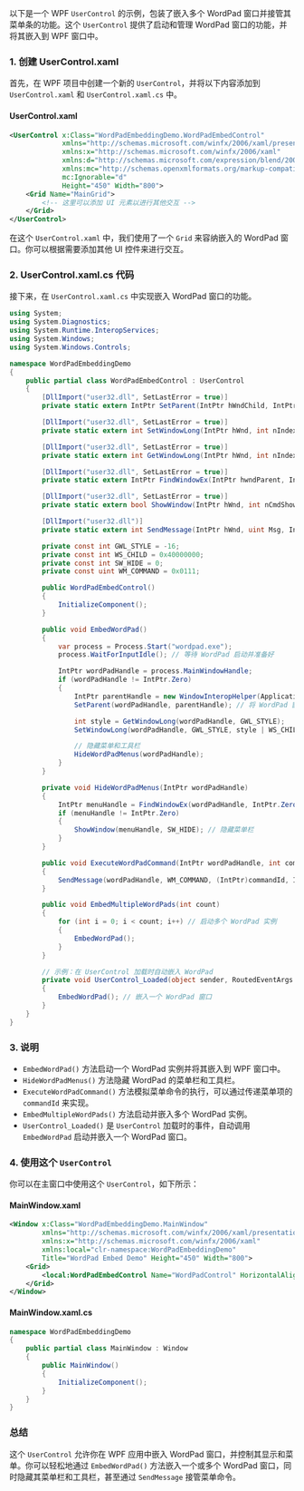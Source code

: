 以下是一个 WPF `UserControl` 的示例，包装了嵌入多个 WordPad 窗口并接管其菜单条的功能。这个 `UserControl` 提供了启动和管理 WordPad 窗口的功能，并将其嵌入到 WPF 窗口中。

### 1. 创建 UserControl.xaml

首先，在 WPF 项目中创建一个新的 `UserControl`，并将以下内容添加到 `UserControl.xaml` 和 `UserControl.xaml.cs` 中。

#### UserControl.xaml

```xml
<UserControl x:Class="WordPadEmbeddingDemo.WordPadEmbedControl"
             xmlns="http://schemas.microsoft.com/winfx/2006/xaml/presentation"
             xmlns:x="http://schemas.microsoft.com/winfx/2006/xaml"
             xmlns:d="http://schemas.microsoft.com/expression/blend/2008"
             xmlns:mc="http://schemas.openxmlformats.org/markup-compatibility/2006"
             mc:Ignorable="d"
             Height="450" Width="800">
    <Grid Name="MainGrid">
        <!-- 这里可以添加 UI 元素以进行其他交互 -->
    </Grid>
</UserControl>
```

在这个 `UserControl.xaml` 中，我们使用了一个 `Grid` 来容纳嵌入的 WordPad 窗口。你可以根据需要添加其他 UI 控件来进行交互。

### 2. UserControl.xaml.cs 代码

接下来，在 `UserControl.xaml.cs` 中实现嵌入 WordPad 窗口的功能。

```csharp
using System;
using System.Diagnostics;
using System.Runtime.InteropServices;
using System.Windows;
using System.Windows.Controls;

namespace WordPadEmbeddingDemo
{
    public partial class WordPadEmbedControl : UserControl
    {
        [DllImport("user32.dll", SetLastError = true)]
        private static extern IntPtr SetParent(IntPtr hWndChild, IntPtr hWndNewParent);

        [DllImport("user32.dll", SetLastError = true)]
        private static extern int SetWindowLong(IntPtr hWnd, int nIndex, int dwNewLong);

        [DllImport("user32.dll", SetLastError = true)]
        private static extern int GetWindowLong(IntPtr hWnd, int nIndex);

        [DllImport("user32.dll", SetLastError = true)]
        private static extern IntPtr FindWindowEx(IntPtr hwndParent, IntPtr hwndChildAfter, string lpszClass, string lpszWindow);

        [DllImport("user32.dll", SetLastError = true)]
        private static extern bool ShowWindow(IntPtr hWnd, int nCmdShow);

        [DllImport("user32.dll")]
        private static extern int SendMessage(IntPtr hWnd, uint Msg, IntPtr wParam, IntPtr lParam);

        private const int GWL_STYLE = -16;
        private const int WS_CHILD = 0x40000000;
        private const int SW_HIDE = 0;
        private const uint WM_COMMAND = 0x0111;

        public WordPadEmbedControl()
        {
            InitializeComponent();
        }

        public void EmbedWordPad()
        {
            var process = Process.Start("wordpad.exe");
            process.WaitForInputIdle(); // 等待 WordPad 启动并准备好

            IntPtr wordPadHandle = process.MainWindowHandle;
            if (wordPadHandle != IntPtr.Zero)
            {
                IntPtr parentHandle = new WindowInteropHelper(Application.Current.MainWindow).Handle;
                SetParent(wordPadHandle, parentHandle); // 将 WordPad 窗口嵌入到当前 WPF 窗口

                int style = GetWindowLong(wordPadHandle, GWL_STYLE);
                SetWindowLong(wordPadHandle, GWL_STYLE, style | WS_CHILD); // 设置为子窗口

                // 隐藏菜单和工具栏
                HideWordPadMenus(wordPadHandle);
            }
        }

        private void HideWordPadMenus(IntPtr wordPadHandle)
        {
            IntPtr menuHandle = FindWindowEx(wordPadHandle, IntPtr.Zero, null, null); // 查找菜单或工具栏窗口
            if (menuHandle != IntPtr.Zero)
            {
                ShowWindow(menuHandle, SW_HIDE); // 隐藏菜单栏
            }
        }

        public void ExecuteWordPadCommand(IntPtr wordPadHandle, int commandId)
        {
            SendMessage(wordPadHandle, WM_COMMAND, (IntPtr)commandId, IntPtr.Zero); // 执行菜单命令
        }

        public void EmbedMultipleWordPads(int count)
        {
            for (int i = 0; i < count; i++) // 启动多个 WordPad 实例
            {
                EmbedWordPad();
            }
        }

        // 示例：在 UserControl 加载时自动嵌入 WordPad
        private void UserControl_Loaded(object sender, RoutedEventArgs e)
        {
            EmbedWordPad(); // 嵌入一个 WordPad 窗口
        }
    }
}
```

### 3. 说明

- `EmbedWordPad()` 方法启动一个 WordPad 实例并将其嵌入到 WPF 窗口中。
- `HideWordPadMenus()` 方法隐藏 WordPad 的菜单栏和工具栏。
- `ExecuteWordPadCommand()` 方法模拟菜单命令的执行，可以通过传递菜单项的 `commandId` 来实现。
- `EmbedMultipleWordPads()` 方法启动并嵌入多个 WordPad 实例。
- `UserControl_Loaded()` 是 `UserControl` 加载时的事件，自动调用 `EmbedWordPad` 启动并嵌入一个 WordPad 窗口。

### 4. 使用这个 `UserControl`

你可以在主窗口中使用这个 `UserControl`，如下所示：

#### MainWindow.xaml

```xml
<Window x:Class="WordPadEmbeddingDemo.MainWindow"
        xmlns="http://schemas.microsoft.com/winfx/2006/xaml/presentation"
        xmlns:x="http://schemas.microsoft.com/winfx/2006/xaml"
        xmlns:local="clr-namespace:WordPadEmbeddingDemo"
        Title="WordPad Embed Demo" Height="450" Width="800">
    <Grid>
        <local:WordPadEmbedControl Name="WordPadControl" HorizontalAlignment="Stretch" VerticalAlignment="Stretch"/>
    </Grid>
</Window>
```

#### MainWindow.xaml.cs

```csharp
namespace WordPadEmbeddingDemo
{
    public partial class MainWindow : Window
    {
        public MainWindow()
        {
            InitializeComponent();
        }
    }
}
```

### 总结

这个 `UserControl` 允许你在 WPF 应用中嵌入 WordPad 窗口，并控制其显示和菜单。你可以轻松地通过 `EmbedWordPad()` 方法嵌入一个或多个 WordPad 窗口，同时隐藏其菜单栏和工具栏，甚至通过 `SendMessage` 接管菜单命令。
